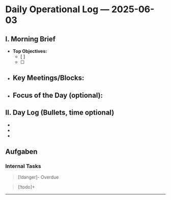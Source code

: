 
# Daily Operational Log — 2025-06-03

## I. Morning Brief

- **Top Objectives:**
  - [ ]
  - [ ]
- **Key Meetings/Blocks:**
  -
- **Focus of the Day (optional):**
  -

## II. Day Log (Bullets, time optional)

-
-
-

## Aufgaben

### Internal Tasks

> [!danger]- Overdue
>

> [!todo]+
>

---
